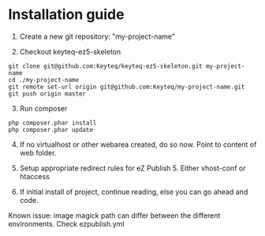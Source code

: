 # Installation guide

1. Create a new git repository: "my-project-name"

2. Checkout keyteq-ez5-skeleton
<pre><code>git clone git@github.com:Keyteq/keyteq-ez5-skeleton.git my-project-name
cd ./my-project-name
git remote set-url origin git@github.com:Keyteq/my-project-name.git
git push origin master
</code></pre>
3. Run composer
<pre><code>php composer.phar install
php composer.phar update
</code></pre>
4. If no virtualhost or other webarea created, do so now. Point to content of web folder.

5. Setup appropriate redirect rules for eZ Publish 5. Either vhost-conf or htaccess

6. If initial install of project, continue reading, else you can go ahead and code.


Known issue:
image magick path can differ between the different environments. Check ezpublish.yml
